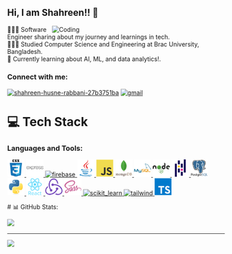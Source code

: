 ## Hi, I am Shahreen!! 👋
<img align="right" alt="Coding" width="400" src="https://encrypted-tbn0.gstatic.com/images?q=tbn:ANd9GcQZdzmUwEU7tR_7z6nYgfSLw9DFbcFaYyrioyF5JEpayG_zgK2cp6tSCn4&s">

👩🏻‍💻 Software Engineer sharing about my journey and learnings in tech.<br/>
👩🏻‍🎓 Studied Computer Science  and Engineering at Brac University, Bangladesh.<br/>
💭 Currently learning about AI, ML, and data analytics!.<br/>




<h3 align="left">Connect with me:</h3>
<p align="left">
<a href="https://linkedin.com/in/shahreen-husne-rabbani-27b3751ba" target="blank"><img align="center" src="https://raw.githubusercontent.com/rahuldkjain/github-profile-readme-generator/master/src/images/icons/Social/linked-in-alt.svg" alt="shahreen-husne-rabbani-27b3751ba" height="30" width="40" /></a>
<a href="mailto:shahreen.husne.rabbani@gmail.com" target="blank">
  <img align="center" src="https://cdn.jsdelivr.net/gh/devicons/devicon/icons/google/google-original.svg" alt="gmail" height="30" width="40" />
</a>

</p>

# 💻 Tech Stack
<h3 align="left">Languages and Tools:</h3>
<p align="left"> <a href="https://www.w3schools.com/css/" target="_blank" rel="noreferrer"> <img src="https://raw.githubusercontent.com/devicons/devicon/master/icons/css3/css3-original-wordmark.svg" alt="css3" width="40" height="40"/> </a> <a href="https://expressjs.com" target="_blank" rel="noreferrer"> <img src="https://raw.githubusercontent.com/devicons/devicon/master/icons/express/express-original-wordmark.svg" alt="express" width="40" height="40"/> </a> <a href="https://firebase.google.com/" target="_blank" rel="noreferrer"> <img src="https://www.vectorlogo.zone/logos/firebase/firebase-icon.svg" alt="firebase" width="40" height="40"/> </a> <a href="https://www.java.com" target="_blank" rel="noreferrer"> <img src="https://raw.githubusercontent.com/devicons/devicon/master/icons/java/java-original.svg" alt="java" width="40" height="40"/> </a> <a href="https://developer.mozilla.org/en-US/docs/Web/JavaScript" target="_blank" rel="noreferrer"> <img src="https://raw.githubusercontent.com/devicons/devicon/master/icons/javascript/javascript-original.svg" alt="javascript" width="40" height="40"/> </a> <a href="https://www.mongodb.com/" target="_blank" rel="noreferrer"> <img src="https://raw.githubusercontent.com/devicons/devicon/master/icons/mongodb/mongodb-original-wordmark.svg" alt="mongodb" width="40" height="40"/> </a> <a href="https://www.mysql.com/" target="_blank" rel="noreferrer"> <img src="https://raw.githubusercontent.com/devicons/devicon/master/icons/mysql/mysql-original-wordmark.svg" alt="mysql" width="40" height="40"/> </a> <a href="https://nodejs.org" target="_blank" rel="noreferrer"> <img src="https://raw.githubusercontent.com/devicons/devicon/master/icons/nodejs/nodejs-original-wordmark.svg" alt="nodejs" width="40" height="40"/> </a> <a href="https://pandas.pydata.org/" target="_blank" rel="noreferrer"> <img src="https://raw.githubusercontent.com/devicons/devicon/2ae2a900d2f041da66e950e4d48052658d850630/icons/pandas/pandas-original.svg" alt="pandas" width="40" height="40"/> </a> <a href="https://www.postgresql.org" target="_blank" rel="noreferrer"> <img src="https://raw.githubusercontent.com/devicons/devicon/master/icons/postgresql/postgresql-original-wordmark.svg" alt="postgresql" width="40" height="40"/> </a> <a href="https://www.python.org" target="_blank" rel="noreferrer"> <img src="https://raw.githubusercontent.com/devicons/devicon/master/icons/python/python-original.svg" alt="python" width="40" height="40"/> </a> <a href="https://reactjs.org/" target="_blank" rel="noreferrer"> <img src="https://raw.githubusercontent.com/devicons/devicon/master/icons/react/react-original-wordmark.svg" alt="react" width="40" height="40"/> </a> <a href="https://redux.js.org" target="_blank" rel="noreferrer"> <img src="https://raw.githubusercontent.com/devicons/devicon/master/icons/redux/redux-original.svg" alt="redux" width="40" height="40"/> </a> <a href="https://sass-lang.com" target="_blank" rel="noreferrer"> <img src="https://raw.githubusercontent.com/devicons/devicon/master/icons/sass/sass-original.svg" alt="sass" width="40" height="40"/> </a> <a href="https://scikit-learn.org/" target="_blank" rel="noreferrer"> <img src="https://upload.wikimedia.org/wikipedia/commons/0/05/Scikit_learn_logo_small.svg" alt="scikit_learn" width="40" height="40"/> </a> <a href="https://tailwindcss.com/" target="_blank" rel="noreferrer"> <img src="https://www.vectorlogo.zone/logos/tailwindcss/tailwindcss-icon.svg" alt="tailwind" width="40" height="40"/> </a> <a href="https://www.typescriptlang.org/" target="_blank" rel="noreferrer"> <img src="https://raw.githubusercontent.com/devicons/devicon/master/icons/typescript/typescript-original.svg" alt="typescript" width="40" height="40"/> </a> </p>
# 📊 GitHub Stats:


![](https://github-readme-stats.vercel.app/api/top-langs/?username=Shahreenhusne&theme=dark&hide_border=false&include_all_commits=false&count_private=false&layout=compact)

---
[![](https://visitcount.itsvg.in/api?id=Shahreenhusne&icon=0&color=0)](https://visitcount.itsvg.in)

<!-- Proudly created with GPRM ( https://gprm.itsvg.in ) ---
[![](https://visitcount.itsvg.in/api?id=Shahreenhusne&icon=0&color=0)](https://visitcount.itsvg.in)
![](https://github-readme-stats.vercel.app/api?username=Shahreenhusne&theme=dark&hide_border=false&include_all_commits=false&count_private=false)<br/>

<!--
**Shahreenhusne/Shahreenhusne** is a ✨ _special_ ✨ repository because its `README.md` (this file) appears on your GitHub profile.

Here are some ideas to get you started:

👩🏻‍💻 Software Engineer sharing about my journey and learnings in tech<br/>
👩🏻‍🎓 Studied Computer Science  and Engineering at Brac University, Bangladesh.
👯 I’m looking to collaborate on ...
💭 Currently learning about AI, ML, and data analytics!
- 💬 Ask me about ...
- 📫 How to reach me: ...
- 😄 Pronouns: ...
- ⚡ Fun fact: ...
- https://github.com/anuraghazra/github-readme-stats for stats
![](https://nirzak-streak-stats.vercel.app/?user=Shahreenhusne&theme=dark&hide_border=false)<br/>
-->

